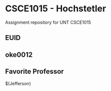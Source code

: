 # CSCE1015 - Hochstetler
Assignment repository for UNT CSCE1015
## EUID

## oke0012
## Favorite Professor
$(Jefferson)
